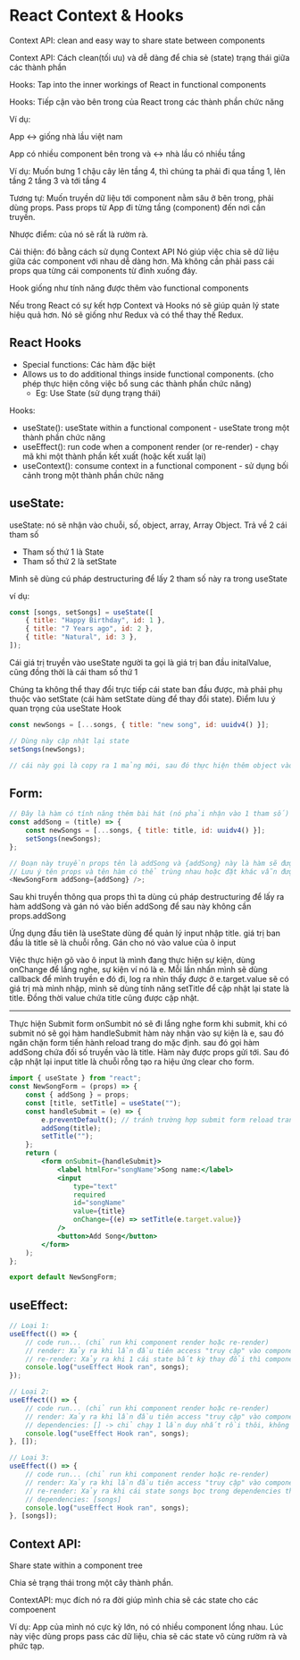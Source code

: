 # React Context & Hooks

Context API: clean and easy way to share state between components

Context API: Cách clean(tối ưu) và dễ dàng để chia sẻ (state) trạng thái giữa các thành phần

Hooks: Tap into the inner workings of React in functional components

Hooks: Tiếp cận vào bên trong của React trong các thành phần chức năng

Ví dụ:

App <-> giống nhà lầu việt nam

App có nhiều component bên trong và <-> nhà lầu có nhiều tầng

Ví dụ: Muốn bưng 1 chậu cây lên tầng 4, thì chúng ta phải đi qua tầng 1, lên tầng 2 tầng 3 và tới tầng 4

Tương tự: Muốn truyền dữ liệu tới component nằm sâu ở bên trong, phải dùng props. Pass props từ App đi từng tầng (component) đến nơi cần truyền.

Nhược điểm: của nó sẽ rất là rườm rà.

Cải thiện: đó bằng cách sử dụng Context API Nó giúp việc chia sẽ dữ liệu giữa các component với nhau dễ dàng hơn. Mà không cần phải pass cái props qua từng cái components từ đỉnh xuống đáy.

Hook giống như tính năng được thêm vào functional components

Nếu trong React có sự kết hợp Context và Hooks nó sẽ giúp quản lý state hiệu quả hơn. Nó sẽ giống như Redux và có thể thay thế Redux.

## React Hooks

-   Special functions: Các hàm đặc biệt
-   Allows us to do additional things inside functional components. (cho phép thực hiện công việc bổ sung các thành phần chức năng)
    -   Eg: Use State (sử dụng trạng thái)

Hooks:

-   useState(): useState within a functional component - useState trong một thành phần chức năng
-   useEffect(): run code when a component render (or re-render) - chạy mã khi một thành phần kết xuất (hoặc kết xuất lại)
-   useContext(): consume context in a functional component - sử dụng bối cảnh trong một thành phần chức năng

## useState:

useState: nó sẽ nhận vào chuỗi, số, object, array, Array Object. Trả về 2 cái tham số

-   Tham số thứ 1 là State
-   Tham số thứ 2 là setState

Mình sẽ dùng cú pháp destructuring để lấy 2 tham số này ra trong useState

ví dụ:

```js
const [songs, setSongs] = useState([
    { title: "Happy Birthday", id: 1 },
    { title: "7 Years ago", id: 2 },
    { title: "Natural", id: 3 },
]);
```

Cái giá trị truyền vào useState người ta gọi là giá trị ban đầu initalValue, cũng đồng thời là cái tham số thứ 1

Chúng ta không thể thay đổi trực tiếp cái state ban đầu được, mà phải phụ thuộc vào setState (cái hàm setState dùng để thay đổi state). Điểm lưu ý quan trọng của useState Hook

```js
const newSongs = [...songs, { title: "new song", id: uuidv4() }];

// Dùng này cập nhật lại state
setSongs(newSongs);

// cái này gọi là copy ra 1 mảng mới, sau đó thực hiện thêm object vào trong mảng đã được copy. Sau đó gán vào newSongs
```

## Form:

```js
// Đây là hàm có tính năng thêm bài hát (nó phải nhận vào 1 tham số)
const addSong = (title) => {
    const newSongs = [...songs, { title: title, id: uuidv4() }];
    setSongs(newSongs);
};

// Đoạn này truyền props tên là addSong và {addSong} này là hàm sẽ được truyền đi
// Lưu ý tên props và tên hàm có thể trùng nhau hoặc đặt khác vẫn được
<NewSongForm addSong={addSong} />;
```

Sau khi truyền thông qua props thì ta dùng cú pháp destructuring để lấy ra hàm addSong và gán nó vào biến addSong để sau này không cần props.addSong

Ứng dụng đầu tiên là useState dùng để quản lý input nhập title. giá trị ban đầu là title sẽ là chuỗi rỗng. Gán cho nó vào value của ô input

Việc thực hiện gõ vào ô input là mình đang thực hiện sự kiện, dùng onChange để lắng nghe, sự kiện ví nó là e. Mỗi lần nhấn mình sẽ dùng callback để mình truyền e đó đi, log ra nhìn thấy được ở e.target.value sẽ có giá trị mà mình nhập, mình sẽ dùng tính năng setTitle để cập nhật lại state là title. Đồng thời value chứa title cũng được cập nhật.

---

Thực hiện Submit form onSumbit nó sẽ đi lắng nghe form khi submit, khi có submit nó sẽ gọi hàm handleSubmit hàm này nhận vào sự kiện là e, sau đó ngăn chặn form tiến hành reload trang do mặc định. sau đó gọi hàm addSong chứa đối số truyền vào là title. Hàm này được props gửi tới. Sau đó cập nhật lại input title là chuỗi rỗng tạo ra hiệu ứng clear cho form.

```jsx
import { useState } from "react";
const NewSongForm = (props) => {
    const { addSong } = props;
    const [title, setTitle] = useState("");
    const handleSubmit = (e) => {
        e.preventDefault(); // tránh trường hợp submit form reload trang
        addSong(title);
        setTitle("");
    };
    return (
        <form onSubmit={handleSubmit}>
            <label htmlFor="songName">Song name:</label>
            <input
                type="text"
                required
                id="songName"
                value={title}
                onChange={(e) => setTitle(e.target.value)}
            />
            <button>Add Song</button>
        </form>
    );
};

export default NewSongForm;
```

## useEffect:

```js
// Loại 1:
useEffect(() => {
    // code run... (chỉ run khi component render hoặc re-render)
    // render: Xảy ra khi lần đầu tiên access "truy cập" vào component
    // re-render: Xảy ra khi 1 cái state bất kỳ thay đổi thì component nó sẽ render
    console.log("useEffect Hook ran", songs);
});

// Loại 2:
useEffect(() => {
    // code run... (chỉ run khi component render hoặc re-render)
    // render: Xảy ra khi lần đầu tiên access "truy cập" vào component
    // dependencies: [] -> chỉ chạy 1 lần duy nhất rồi thôi, không có re-render
    console.log("useEffect Hook ran", songs);
}, []);

// Loại 3:
useEffect(() => {
    // code run... (chỉ run khi component render hoặc re-render)
    // render: Xảy ra khi lần đầu tiên access "truy cập" vào component
    // re-render: Xảy ra khi cái state songs bọc trong dependencies thay đổi thì component nó sẽ re-render
    // dependencies: [songs]
    console.log("useEffect Hook ran", songs);
}, [songs]);
```

## Context API:

Share state within a component tree

Chia sẻ trạng thái trong một cây thành phần.

ContextAPI: mục đích nó ra đời giúp mình chia sẽ các state cho các compoenent

Ví dụ: App của mình nó cực kỳ lớn, nó có nhiều component lồng nhau. Lúc này việc dùng props pass các dữ liệu, chia sẽ các state vô cùng rườm rà và phức tạp.
